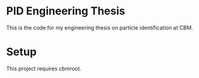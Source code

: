 # PID Engineering Thesis
This is the code for my engineering thesis on particle identification at CBM.
# Setup
This project requires cbmroot.